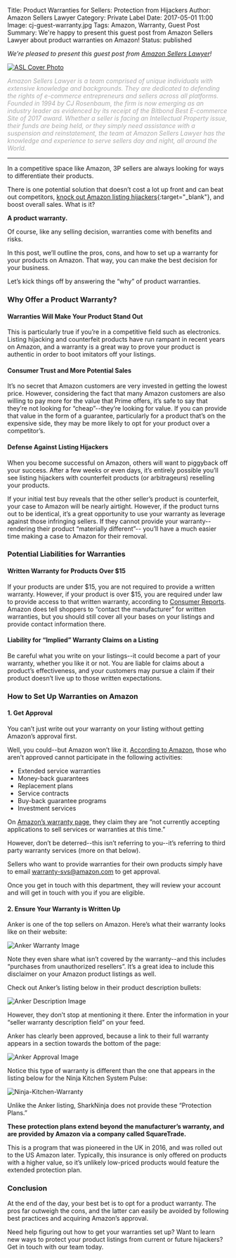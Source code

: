Title: Product Warranties for Sellers: Protection from Hijackers
Author: Amazon Sellers Lawyer
Category: Private Label
Date: 2017-05-01 11:00
Image: cj-guest-warranty.jpg
Tags: Amazon, Warranty, Guest Post
Summary: We're happy to present this guest post from Amazon Sellers Lawyer about product warranties on Amazon!
Status: published

*We’re pleased to present this guest post from [Amazon Sellers Lawyer](http://www.amazonsellerslawyer.com/)!*

<a href="http://www.amazonsellerslawyer.com/">![ASL Cover Photo](/images/blog/2017/05/asl-cover-photo.png)</a>

<em><font color="darkgray">Amazon Sellers Lawyer is a team comprised of unique individuals with extensive knowledge and backgrounds. They are dedicated to defending the rights of e-commerce entrepreneurs and sellers across all platforms. Founded in 1994 by CJ Rosenbaum, the firm is now emerging as an industry leader as evidenced by its receipt of the Bitbond Best E-commerce Site of 2017 award. Whether a seller is facing an Intellectual Property issue, their funds are being held, or they simply need assistance with a suspension and reinstatement, the team at Amazon Sellers Lawyer has the knowledge and experience to serve sellers day and night, all around the World.</em></font>

---

In a competitive space like Amazon, 3P sellers are always looking for ways to differentiate their products. 

There is one potential solution that doesn’t cost a lot up front and can beat out competitors, [knock out Amazon listing hijackers](http://www.amazonsellerslawyer.com/blog/how-to-stop-amazon-listing-hijackers){:target="_blank"}, and boost overall sales. What is it?

**A product warranty.**

Of course, like any selling decision, warranties come with benefits and risks. 

In this post, we’ll outline the pros, cons, and how to set up a warranty for your products on Amazon. That way, you can make the best decision for your business.

Let’s kick things off by answering the “why” of product warranties.

### Why Offer a Product Warranty?

#### Warranties Will Make Your Product Stand Out

This is particularly true if you’re in a competitive field such as electronics. Listing hijacking and counterfeit products have run rampant in recent years on Amazon, and a warranty is a great way to prove your product is authentic in order to boot imitators off your listings.

#### Consumer Trust and More Potential Sales

It’s no secret that Amazon customers are very invested in getting the lowest price. However, considering the fact that many Amazon customers are also willing to pay more for the value that Prime offers, it’s safe to say that they’re not looking for “cheap”--they’re looking for value. If you can provide that value in the form of a guarantee, particularly for a product that’s on the expensive side, they may be more likely to opt for your product over a competitor’s.

#### Defense Against Listing Hijackers

When you become successful on Amazon, others will want to piggyback off your success. After a few weeks or even days, it’s entirely possible you’ll see listing hijackers with counterfeit products (or arbitrageurs) reselling your products. 

If your initial test buy reveals that the other seller’s product is counterfeit, your case to Amazon will be nearly airtight. However, if the product turns out to be identical, it’s a great opportunity to use your warranty as leverage against those infringing sellers. If they cannot provide your warranty--rendering their product “materially different”-- you’ll have a much easier time making a case to Amazon for their removal. 

### Potential Liabilities for Warranties

#### Written Warranty for Products Over $15

If your products are under $15, you are not required to provide a written warranty. However, if your product is over $15, you are required under law to provide access to that written warranty, according to [Consumer Reports](http://www.consumerreports.org/cro/magazine/2013/05/the-word-on-warranty-protection/index.htm). Amazon does tell shoppers to “contact the manufacturer” for written warranties, but you should still cover all your bases on your listings and provide contact information there.

#### Liability for “Implied” Warranty Claims on a Listing

Be careful what you write on your listings--it could become a part of your warranty, whether you like it or not. You are liable for claims about a product’s effectiveness, and your customers may pursue a claim if their product doesn’t live up to those written expectations.

### How to Set Up Warranties on Amazon

#### 1. Get Approval

You can’t just write out your warranty on your listing without getting Amazon’s approval first. 

Well, you could--but Amazon won’t like it. [According to Amazon](https://www.amazon.com/gp/help/customer/display.html/?nodeId=200277680), those who aren’t approved cannot participate in the following activities:

* Extended service warranties
* Money-back guarantees
* Replacement plans
* Service contracts
* Buy-back guarantee programs
* Investment services

On [Amazon’s warranty page](https://www.amazon.com/gp/help/customer/display.html/?nodeId=200277680), they claim they are “not currently accepting applications to sell services or warranties at this time.” 

However, don’t be deterred--this isn’t referring to you--it’s referring to third party warranty services (more on that below). 

Sellers who want to provide warranties for their own products simply have to email [warranty-svs@amazon.com](warranty-svs@amazon.com) to get approval. 

Once you get in touch with this department, they will review your account and will get in touch with you if you are eligible.

#### 2. Ensure Your Warranty is Written Up

Anker is one of the top sellers on Amazon. Here’s what their warranty looks like on their website:

![Anker Warranty Image](/images/blog/2017/05/anker-warranty.png)

Note they even share what isn’t covered by the warranty--and this includes “purchases from unauthorized resellers”. It’s a great idea to include this disclaimer on your Amazon product listings as well.

Check out Anker’s listing below in their product description bullets:

![Anker Description Image](/images/blog/2017/05/anker-descrip.png)

However, they don’t stop at mentioning it there. Enter the information in your “seller warranty description field” on your feed.

Anker has clearly been approved, because a link to their full warranty appears in a section towards the bottom of the page:

![Anker Approval Image](/images/blog/2017/05/anker-approval.png)

Notice this type of warranty is different than the one that appears in the listing below for the Ninja Kitchen System Pulse:

![Ninja-Kitchen-Warranty](/images/blog/2017/05/ninja-kitchen-warranty.png)

Unlike the Anker listing, SharkNinja does not provide these “Protection Plans.” 

**These protection plans extend beyond the manufacturer’s warranty, and are provided by Amazon via a company called SquareTrade.**

This is a program that was pioneered in the UK in 2016, and was rolled out to the US Amazon later. Typically, this insurance is only offered on products with a higher value, so it’s unlikely low-priced products would feature the extended protection plan.

### Conclusion

At the end of the day, your best bet is to opt for a product warranty. The pros far outweigh the cons, and the latter can easily be avoided by following best practices and acquiring Amazon’s approval.

Need help figuring out how to get your warranties set up? Want to learn new ways to protect your product listings from current or future hijackers? Get in touch with our team today.
